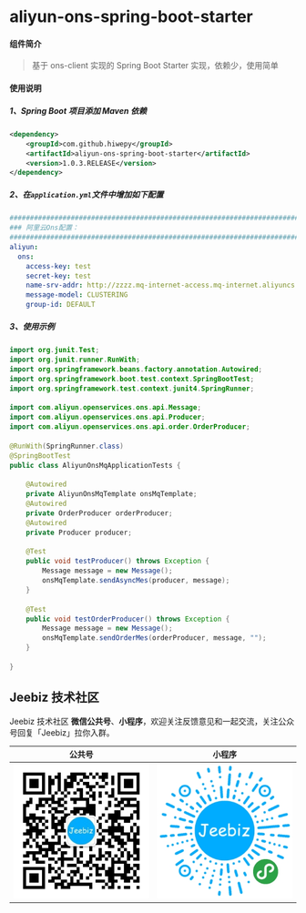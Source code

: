 # aliyun-ons-spring-boot-starter

#### 组件简介

 > 基于 ons-client 实现的 Spring Boot Starter 实现，依赖少，使用简单

#### 使用说明

##### 1、Spring Boot 项目添加 Maven 依赖

``` xml
<dependency>
	<groupId>com.github.hiwepy</groupId>
	<artifactId>aliyun-ons-spring-boot-starter</artifactId>
	<version>1.0.3.RELEASE</version>
</dependency>
```

##### 2、在`application.yml`文件中增加如下配置

```yaml
#################################################################################################
### 阿里云Ons配置：
#################################################################################################
aliyun:
  ons:
    access-key: test
    secret-key: test
    name-srv-addr: http://zzzz.mq-internet-access.mq-internet.aliyuncs.com
    message-model: CLUSTERING    
    group-id: DEFAULT
```

##### 3、使用示例

```java
import org.junit.Test;
import org.junit.runner.RunWith;
import org.springframework.beans.factory.annotation.Autowired;
import org.springframework.boot.test.context.SpringBootTest;
import org.springframework.test.context.junit4.SpringRunner;

import com.aliyun.openservices.ons.api.Message;
import com.aliyun.openservices.ons.api.Producer;
import com.aliyun.openservices.ons.api.order.OrderProducer;

@RunWith(SpringRunner.class)
@SpringBootTest
public class AliyunOnsMqApplicationTests {

	@Autowired
	private AliyunOnsMqTemplate onsMqTemplate;
	@Autowired
	private OrderProducer orderProducer;
	@Autowired
	private Producer producer;
	
    @Test
    public void testProducer() throws Exception {
    	Message message = new Message();
    	onsMqTemplate.sendAsyncMes(producer, message);
    }
    
    @Test
    public void testOrderProducer() throws Exception {
    	Message message = new Message();
    	onsMqTemplate.sendOrderMes(orderProducer, message, "");
    }

}

```

## Jeebiz 技术社区

Jeebiz 技术社区 **微信公共号**、**小程序**，欢迎关注反馈意见和一起交流，关注公众号回复「Jeebiz」拉你入群。

|公共号|小程序|
|---|---|
| ![](https://raw.githubusercontent.com/hiwepy/static/main/images/qrcode_for_gh_1d965ea2dfd1_344.jpg)| ![](https://raw.githubusercontent.com/hiwepy/static/main/images/gh_09d7d00da63e_344.jpg)|